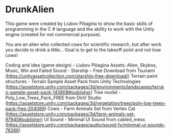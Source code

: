 # DrunkAlien
This game were created by Liubov Piliagina to show the basic skills of programming in the C #  language and the ability to work with the Unity engine (created for not commercial purpose).

You are an alien who collected cows for scientific research, but after work you decide to drink a little...
Goal is to get to the takeoff point and not lose cows!

Coding and idea (game design) - Liubov Piliagina
Assets:
Alien, Skybox, Music, Win and Failed Sound - Starship – Free Download from Tsunami (https://unityassetcollection.com/starship-free-download/) 
Terrain paint structures - Terrain Sample Asset Pack from Unity Technologies (https://assetstore.unity.com/packages/3d/environments/landscapes/terrain-sample-asset-pack-145808#publisher)
Tree model - Poly_Low_Trees_Pack_FREE from DinV Studio
(https://assetstore.unity.com/packages/3d/vegetation/trees/poly-low-trees-pack-free-204089) 
Cows - Farm Animals Set from Vertex Cat  (https://assetstore.unity.com/packages/3d/farm-animals-set-97945#publisher)
UI Sound - Minimal UI Sound from cabled_mess (https://assetstore.unity.com/packages/audio/sound-fx/minimal-ui-sounds-78266)
